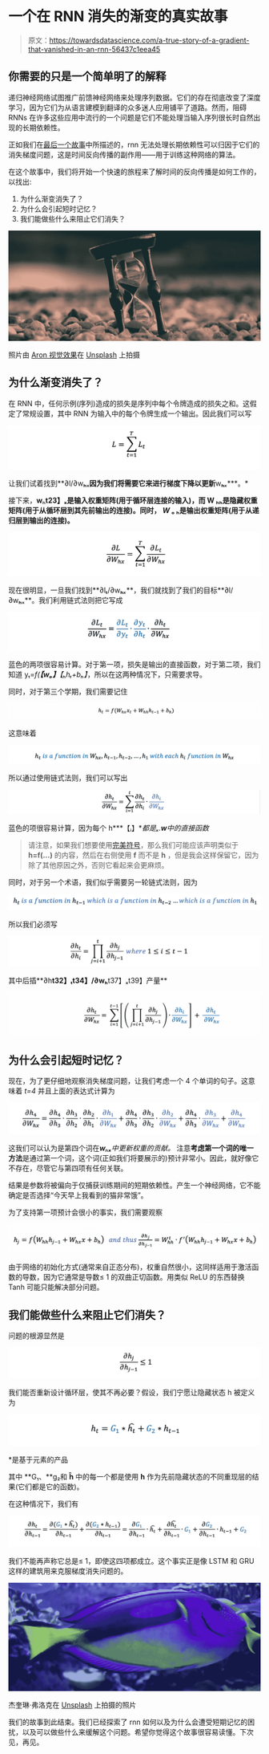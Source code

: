 # 一个在 RNN 消失的渐变的真实故事

> 原文：<https://towardsdatascience.com/a-true-story-of-a-gradient-that-vanished-in-an-rnn-56437c1eea45>

## 你需要的只是一个简单明了的解释

递归神经网络试图推广前馈神经网络来处理序列数据。它们的存在彻底改变了深度学习，因为它们为从语言建模到翻译的众多迷人应用铺平了道路。然而，阻碍 RNNs 在许多这些应用中流行的一个问题是它们不能处理当输入序列很长时自然出现的长期依赖性。

正如我们在[最后一个故事](/unriddling-rnns-with-depth-and-in-both-directions-9ed336c4b392)中所描述的，rnn 无法处理长期依赖性可以归因于它们的消失梯度问题，这是时间反向传播的副作用——用于训练这种网络的算法。

在这个故事中，我们将开始一个快速的旅程来了解时间的反向传播是如何工作的，以找出:

1.  为什么渐变消失了？
2.  为什么会引起短时记忆？
3.  我们能做些什么来阻止它们消失？

![](img/9cc2fb6779bc99c0257f7468c8bec51d.png)

照片由 [Aron 视觉效果](https://unsplash.com/@aronvisuals?utm_source=medium&utm_medium=referral)在 [Unsplash](https://unsplash.com?utm_source=medium&utm_medium=referral) 上拍摄

## 为什么渐变消失了？

在 RNN 中，任何示例(序列)造成的损失是序列中每个令牌造成的损失之和。这假定了常规设置，其中 RNN 为输入中的每个令牌生成一个输出。因此我们可以写

![](img/2aee4006a97b2133d5a1580e0b15b10d.png)

让我们试着找到**∂l/∂w**ₕ**ₓ**因为我们将需要它来进行梯度下降以更新**w**ₕ***ₓ****。*

接下来，**w**ₕ**t23】ₓ是输入权重矩阵(用于循环层连接的输入)，而 **W** ₕₕ是隐藏权重矩阵(用于从循环层到其先前输出的连接)。同时， ***W* ₒ** ₕ是输出权重矩阵(用于从递归层到输出的连接)。**

![](img/61114cf5d775f70713eabacc5036166c.png)

现在很明显，一旦我们找到**∂l**ₜ**/∂w**ₕ***ₓ***，我们就找到了我们的目标**∂l/∂w**ₕ**ₓ**。我们利用链式法则把它写成

![](img/a37a161d9138ec9cb8e9ea23d76901a7.png)

蓝色的两项很容易计算。对于第一项，损失是输出的直接函数，对于第二项，我们知道 yₜ=*f(****【wₒ】****【ₕhₜ+bₕ】*，所以在这两种情况下，只需要求导。

同时，对于第三个学期，我们需要记住

![](img/d3b64a235d9b6445fb73cc570f0f78b8.png)

这意味着

![](img/9f352275ab802ec15a25c976edc9e2c9.png)

所以通过使用链式法则，我们可以写出

![](img/43d29639fca6ae920a6ba191f3abbcc7.png)

蓝色的项很容易计算，因为每个 h***【ᵢ】***都是ₓ.***w****中的直接函数*

> 请注意，如果我们想要使用[完美符号](https://mathworld.wolfram.com/TotalDerivative.html)，那么我们可能应该声明类似于 **h=f(…)** 的内容，然后在右侧使用 **f** 而不是 **h** ，但是我会这样保留它，因为除了其他原因之外，否则它看起来会更麻烦。

同时，对于另一个术语，我们似乎需要另一轮链式法则，因为

![](img/bfda5e274b758ad5ab05b4b41ee90b3a.png)

所以我们必须写

![](img/3e76f89dc2eecc433df26a257fc4a029.png)

其中后插**∂h**t32】ₜt34】/∂wₕ**t37】ₓt39】产量**

![](img/56f7a070b6eaefd60eba06e868eaf8a4.png)

## 为什么会引起短时记忆？

现在，为了更仔细地观察消失梯度问题，让我们考虑一个 4 个单词的句子。这意味着 *t=4* 并且上面的表达式计算为

![](img/42783a9f85334dc621aa62069df73e70.png)

这我们可以认为是第四个词在***w****ₕ****ₓ****中更新权重的贡献。* 注意**考虑第一个词的唯一方法**是通过第一个词，这个词(正如我们将要展示的)预计非常小。因此，就好像它不存在，尽管它与第四项有任何关联。

结果是参数将被偏向于仅捕获训练期间的短期依赖性。产生一个神经网络，它不能确定是否选择“今天早上我看到的猫非常饿”。

为了支持第一项预计会很小的事实，我们需要观察

![](img/32e85744010d5106269dfd7d8bf6b45c.png)

由于网络的初始化方式(通常来自正态分布)，权重自然很小，这同样适用于激活函数的导数，因为它通常是导数≤ 1 的双曲正切函数。用类似 ReLU 的东西替换 Tanh 可能只能解决部分问题。

## 我们能做些什么来阻止它们消失？

问题的根源显然是

![](img/f87fbdf7119951c5f15b5547c86564f1.png)

我们能否重新设计循环层，使其不再必要？假设，我们宁愿让隐藏状态 h 被定义为

![](img/6eb745ebddad3159d9f91e941ef920c6.png)

*是基于元素的产品

其中 **G₁、**g₂和 **ĥ** 中的每一个都是使用 **h** 作为先前隐藏状态的不同重现层的结果(它们都是它的函数)。

在这种情况下，我们有

![](img/334af13cbe30ff1e601172aa06953ff9.png)

我们不能再声称它总是≤ 1，即使这四项都成立。这个事实正是像 LSTM 和 GRU 这样的建筑用来克服梯度消失问题的。

![](img/5e0b77be327c995bebe7fa60f5683f85.png)

杰奎琳·弗洛克在 [Unsplash](https://unsplash.com?utm_source=medium&utm_medium=referral) 上拍摄的照片

我们的故事到此结束。我们已经探索了 rnn 如何以及为什么会遭受短期记忆的困扰，以及可以做些什么来缓解这个问题。希望你觉得这个故事很容易读懂。下次见，再见。